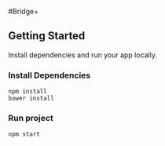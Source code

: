 #Bridge+

## Getting Started

Install dependencies and run your app locally.

### Install Dependencies

```
npm install
bower install
```

### Run project

```
npm start
```
